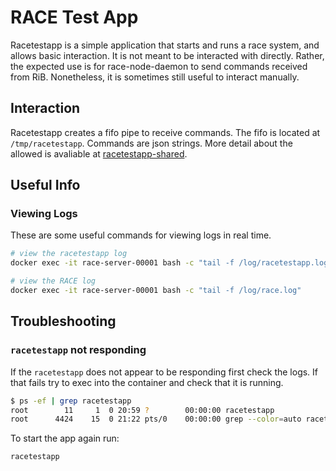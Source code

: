 # RACE Test App

Racetestapp is a simple application that starts and runs a race system, and allows basic interaction. It is not meant to be interacted with directly. Rather, the expected use is for race-node-daemon to send commands received from RiB. Nonetheless, it is sometimes still useful to interact manually.

## Interaction

Racetestapp creates a fifo pipe to receive commands. The fifo is located at `/tmp/racetestapp`. Commands are json strings. More detail about the allowed is avaliable at [racetestapp-shared](../racesdk/racetestapp-shared/README.md).

## Useful Info

### Viewing Logs

These are some useful commands for viewing logs in real time.

```bash
# view the racetestapp log
docker exec -it race-server-00001 bash -c "tail -f /log/racetestapp.log"

# view the RACE log
docker exec -it race-server-00001 bash -c "tail -f /log/race.log"
```

## Troubleshooting

### `racetestapp` not responding

If the `racetestapp` does not appear to be responding first check the logs.
If that fails try to exec into the container and check that it is running.

```bash
$ ps -ef | grep racetestapp
root        11     1  0 20:59 ?        00:00:00 racetestapp
root      4424    15  0 21:22 pts/0    00:00:00 grep --color=auto racetestapp
```

To start the app again run:

```bash
racetestapp
```
